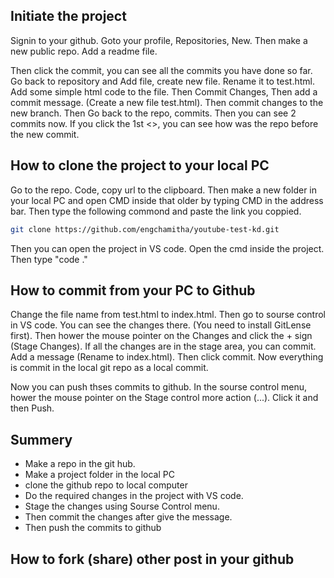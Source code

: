 ## Initiate the project

Signin to your github. Goto your profile, Repositories, New. Then make a new public repo. Add a readme file.

Then click the commit, you can see all the commits you have done so far. Go back to repository and Add file, create new file. Rename it to test.html. Add some simple html code to the file.
Then Commit Changes, Then add a commit message. (Create a new file test.html). Then commit changes to the new branch.
Then Go back to the repo, commits. Then you can see 2 commits now. If you click the 1st <>, you can see how was the repo before the new commit.

## How to clone the project to your local PC

Go to the repo. Code, copy url to the clipboard.
Then make a new folder in your local PC and open CMD inside that older by typing CMD in the address bar. Then type the following commond and paste the link you coppied.

```bash
git clone https://github.com/engchamitha/youtube-test-kd.git
```

Then you can open the project in VS code. Open the cmd inside the project. Then type "code ."

## How to commit from your PC to Github

Change the file name from test.html to index.html. Then go to sourse control in VS code. You can see the changes there. (You need to install GitLense first).
Then hower the mouse pointer on the Changes and click the + sign (Stage Changes). If all the changes are in the stage area, you can commit. Add a message (Rename to index.html). Then click commit. Now everything is commit in the local git repo as a local commit.

Now you can push thses commits to github. In the sourse control menu, hower the mouse pointer on the Stage control more action (...). Click it and then Push.

## Summery

- Make a repo in the git hub.
- Make a project folder in the local PC
- clone the github repo to local computer
- Do the required changes in the project with VS code.
- Stage the changes using Sourse Control menu.
- Then commit the changes after give the message.
- Then push the commits to github

## How to fork (share) other post in your github
